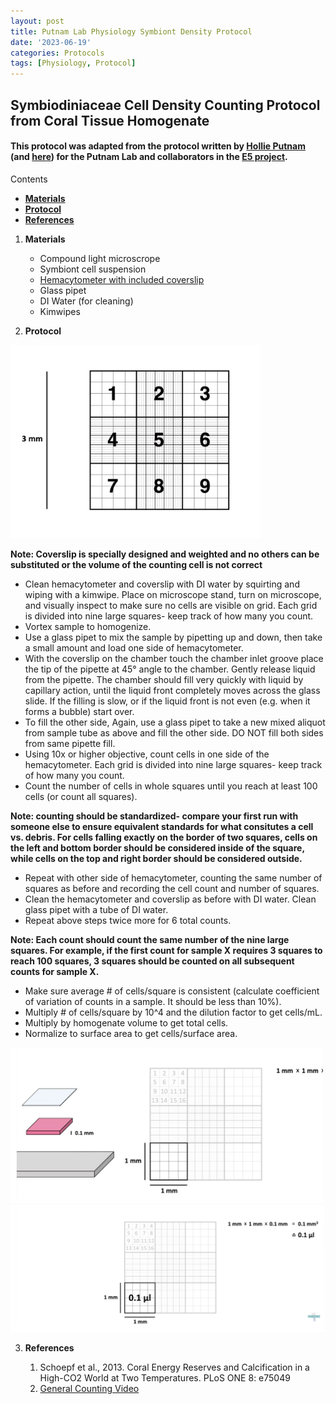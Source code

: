 ```yaml
---
layout: post
title: Putnam Lab Physiology Symbiont Density Protocol
date: '2023-06-19'
categories: Protocols
tags: [Physiology, Protocol]
---
```


## Symbiodiniaceae Cell Density Counting Protocol from Coral Tissue Homogenate

#### This protocol was adapted from the protocol written by [Hollie Putnam](https://github.com/urol-e5/protocols/blob/master/2020-01-07-Cell_Density-Protocol.md) (and [here](https://github.com/Putnam-Lab/Lab_Management/blob/master/Lab_Resources/Physiology_Protocols/Cell_Density-Protocol.md)) for the Putnam Lab and collaborators in the [E5 project](https://e5coral.org/).

Contents  
- [**Materials**](#Materials)    
- [**Protocol**](#Protocol)  
- [**References**](#References)  
 
1. <a name="Materials"></a> **Materials**
    -  Compound light microscrope
    -  Symbiont cell suspension
    - [Hemacytometer with included coverslip](https://www.daigger.com/hemacytometers-with-cover-glass?q=EF16034F&gclid=Cj0KCQiAwJWdBhCYARIsAJc4idDEQu9nr_keJ5qXj8kIBKcP5V8v8faQvGJBsRivGAae1m-b9DiVL0gaAjMvEALw_wcB)
    -  Glass pipet
    -  DI Water (for cleaning)
    -  Kimwipes

2. <a name="Protocol"></a> **Protocol**

<img src="https://github.com/zdellaert/ZD_Putnam_Lab_Notebook/blob/master/images/protocols/hema1.png?raw=true" width="400" />   

**Note: Coverslip is specially designed and weighted and no others can be substituted or the volume of the counting cell is not correct**   

- Clean hemacytometer and coverslip with DI water by squirting and wiping with a kimwipe. Place on microscope stand, turn on microscope, and visually inspect to make sure no cells are visible on grid. Each grid is divided into nine large squares- keep track of how many you count.
- Vortex sample to homogenize.   
- Use a glass pipet to mix the sample by pipetting up and down, then take a small amount and load one side of hemacytometer.
- With the coverslip on the chamber touch the chamber inlet groove place the tip of the pipette at 45° angle to the chamber. Gently release liquid from the pipette. The chamber should fill very quickly with liquid by capillary action, until the liquid front completely moves across the glass slide.  If the filling is slow, or if the liquid front is not even (e.g. when it forms a bubble) start over. 
- To fill the other side, Again, use a glass pipet to take a new mixed aliquot from sample tube as above and fill the other side. DO NOT fill both sides from same pipette fill.
- Using 10x or higher objective, count cells in one side of the hemacytometer. Each grid is divided into nine large squares- keep track of how many you count.
- Count the number of cells in whole squares until you reach at least 100 cells (or count all squares). 
	
**Note: counting should be standardized- compare your first run with someone else to ensure equivalent standards for what consitutes a cell vs. debris. For cells falling exactly on the border of two squares, cells on the left and bottom border should be considered inside of the square, while cells on the top and right border should be considered outside.**

- Repeat with other side of hemacytometer, counting the same number of squares as before and recording the cell count and number of squares.  
- Clean the hemacytometer and coverslip as before with DI water. Clean glass pipet with a tube of DI water.  
- Repeat above steps twice more for 6 total counts.   
   
**Note: Each count should count the same number of the nine large squares. For example, if the first count for sample X requires 3 squares to reach 100 squares, 3 squares should be counted on all subsequent counts for sample X.**

- Make sure average # of cells/square is consistent (calculate coefficient of variation of counts in a sample. It should be less than 10%).  
- Multiply # of cells/square by 10^4 and the dilution factor to get cells/mL.   
- Multiply by homogenate volume to get total cells.  
- Normalize to surface area to get cells/surface area.  

<img src="https://github.com/zdellaert/ZD_Putnam_Lab_Notebook/blob/master/images/protocols/hema4.png?raw=true"  width="500" />   

<img src="https://github.com/zdellaert/ZD_Putnam_Lab_Notebook/blob/master/images/protocols/hema5.png?raw=true"  width="600" />   


3. <a name="References"></a> **References**

    1.  Schoepf et al., 2013. Coral Energy Reserves and Calcification in a High-CO2 World at Two Temperatures. PLoS ONE 8:
    	e75049
    2. [General Counting Video](https://www.youtube.com/watch?v=rR1ov4VEJXQ)